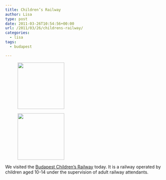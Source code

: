 ```yaml
---
title: Children’s Railway
author: Lisa
type: post
date: 2011-03-26T10:54:56+00:00
url: /2011/03/26/childrens-railway/
categories:
  - lisa
tags:
  - budapest

---
```

<div id='gallery-9' class='gallery galleryid-273 gallery-columns-2 gallery-size-thumbnail'>
  <figure class='gallery-item'> 
  
  <div class='gallery-icon portrait'>
    <a href='/uploads/2011/05/IMG_0884.jpg'><img width="150" height="150" src="/uploads/2011/05/IMG_0884-150x150.jpg" class="attachment-thumbnail size-thumbnail" alt="" /></a>
  </div></figure><figure class='gallery-item'> 
  
  <div class='gallery-icon landscape'>
    <a href='/uploads/2011/05/IMG_0890.jpg'><img width="150" height="150" src="/uploads/2011/05/IMG_0890-150x150.jpg" class="attachment-thumbnail size-thumbnail" alt="" /></a>
  </div></figure>
</div>

We visited the <a href="http://www.gyermekvasut.hu/english/" target="_blank">Budapest Children&#8217;s Railway</a> today. It is a railway operated by children aged 10-14 under the supervision of adult railway attendants.